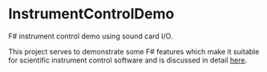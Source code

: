 # InstrumentControlDemo
F# instrument control demo using sound card I/O.

This project serves to demonstrate some F# features which make it suitable for scientific instrument control software and is discussed in detail [here](https://medium.com/@ant_pt/using-f-for-scientific-instrument-control-b1ef04d20da0#.iiht3f90t).
